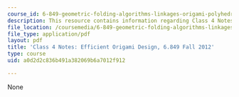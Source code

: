 ```yaml
---
course_id: 6-849-geometric-folding-algorithms-linkages-origami-polyhedra-fall-2012
description: This resource contains information regarding Class 4 Notes, Fall 2012.
file_location: /coursemedia/6-849-geometric-folding-algorithms-linkages-origami-polyhedra-fall-2012/a0d2d2c836b491a382069b6a7012f912_MIT6_849F12_C04.pdf
file_type: application/pdf
layout: pdf
title: 'Class 4 Notes: Efficient Origami Design, 6.849 Fall 2012'
type: course
uid: a0d2d2c836b491a382069b6a7012f912

---
```

None
